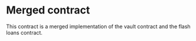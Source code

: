 # Merged contract

This contract is a merged implementation of the vault contract and the flash loans contract.
